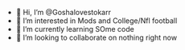 - 👋 Hi, I’m @Goshalovestokarr
- 👀 I’m interested in Mods and College/Nfl football
- 🌱 I’m currently learning SOme code
- 💞️ I’m looking to collaborate on nothing right now


<!---
Goshalovestokarr/Goshalovestokarr is a ✨ special ✨ repository because its `README.md` (this file) appears on your GitHub profile.
You can click the Preview link to take a look at your changes.
--->
